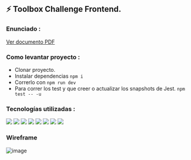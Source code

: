 ## ⚡ Toolbox Challenge Frontend.

### Enunciado : 
[Ver documento PDF](https://cs1.ssltrust.me/s/YeaQjE8XFljaMxv)

### Como levantar proyecto :
* Clonar proyecto.
* Instalar dependencias ```npm i```
* Correrlo con ```npm run dev```
* Para correr los test y que creer o actualizar los snapshots de Jest. ```npm test -- -u```



### Tecnologías utilizadas : 
![](https://img.shields.io/badge/Code-React-informational?style=flat&logo=react&logoColor=white&color=c691e9)
![](https://img.shields.io/badge/Code-ExpressJS-informational?style=flat&logo=express&logoColor=white&color=c691e9)
![](https://img.shields.io/badge/Code-JavaScript-informational?style=flat&logo=JavaScript&logoColor=white&color=c691e9)
![](https://img.shields.io/badge/Agile-AzureDevops-informational?style=flat&logo=azuredevops&logoColor=white&color=c691e9)
![](https://img.shields.io/badge/Test-Jest-informational?style=flat&logo=jest&logoColor=white&color=c691e9)
![](https://img.shields.io/badge/Test-Mocha-informational?style=flat&logo=mocha&logoColor=white&color=c691e9)
![](https://img.shields.io/badge/Test-Chai-informational?style=flat&logo=chai&logoColor=white&color=c691e9)
![](https://img.shields.io/badge/Server-ViteJS-informational?style=flat&logo=vite&logoColor=white&color=c691e9)

### Wireframe
![image](https://user-images.githubusercontent.com/50085722/236631618-2a2c3366-1dd2-4352-94ec-4023d9ade654.png)
